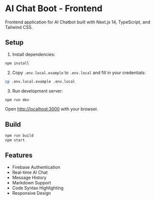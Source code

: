 # AI Chat Boot - Frontend

Frontend application for AI Chatbot built with Next.js 14, TypeScript, and Tailwind CSS.

## Setup

1. Install dependencies:
```bash
npm install
```

2. Copy `.env.local.example` to `.env.local` and fill in your credentials:
```bash
cp .env.local.example .env.local
```

3. Run development server:
```bash
npm run dev
```

Open [http://localhost:3000](http://localhost:3000) with your browser.

## Build

```bash
npm run build
npm start
```

## Features

- Firebase Authentication
- Real-time AI Chat
- Message History
- Markdown Support
- Code Syntax Highlighting
- Responsive Design
